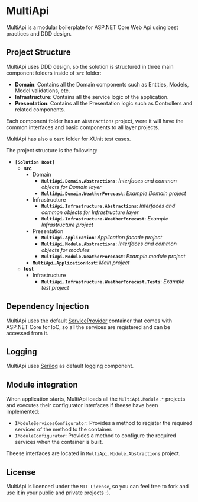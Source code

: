# MultiApi

MultiApi is a modular boilerplate for ASP.NET Core Web Api using best practices and DDD design.

## Project Structure

MultiApi uses DDD design, so the solution is structured in three main component folders inside of `src` folder:

- **Domain**: Contains all the Domain components such as Entities, Models, Model validations, etc.
- **Infrastructure**: Contains all the service logic of the application.
- **Presentation**: Contains all the Presentation logic such as Controllers and related components.

Each component folder has an `Abstractions` project, were it will have the common interfaces and basic components to all layer projects.

MultiApi has also a `test` folder for XUnit test cases.

The project structure is the following:

- **`[Solution Root]`**
  - **src**
    - Domain
      - **`MultiApi.Domain.Abstractions`**: *Interfaces and common objects for Domain layer*
      - **`MultiApi.Domain.WeatherForecast`**: *Example Domain project*
    - Infrastructure
      - **`MultiApi.Infrastructure.Abstractions`**: *Interfaces and common objects for Infrastructure layer*
      - **`MultiApi.Infrastructure.WeatherForecast`**: *Example Infrastructure project*
    - Presentation
      - **`MultiApi.Application`**: *Application facade project*
      - **`MultiApi.Module.Abstractions`**: *Interfaces and common objects for modules*
      - **`MultiApi.Module.WeatherForecast`**: *Example module project*
    - **`MultiApi.ApplicationHost`**: *Main project*
  - **test**
    - Infrastructure
      - **`MultiApi.Infrastructure.WeatherForecast.Tests`**: *Example test project*

## Dependency Injection

MultiApi uses the default [ServiceProvider](https://docs.microsoft.com/en-us/dotnet/api/microsoft.extensions.dependencyinjection?view=dotnet-plat-ext-3.1) container that comes with ASP.NET Core for IoC, so all the services are registered and can be accessed from it.

## Logging

MultiApi uses [Serilog](https://github.com/serilog/serilog-aspnetcore) as default logging component.

## Module integration

When application starts, MultiApi loads all the `MultiApi.Module.*` projects and executes their configurator interfaces if theese have been implemented:

- `IModuleServicesConfigurator`: Provides a method to register the required services of the method to the container.
- `IModuleConfigurator`: Provides a method to configure the required services when the container is built.

Theese interfaces are located in `MultiApi.Module.Abstractions` project.

## License

MultiApi is licenced under the `MIT License`, so you can feel free to fork and use it in your public and private projects :).
